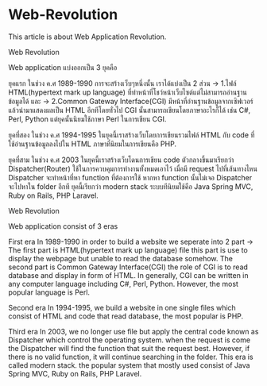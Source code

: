 # Web-Revolution
This article is about Web Application Revolution.

Web Revolution

Web application แบ่งออกเป็น 3 ยุคคือ

ยุคแรก 
ในช่วง ค.ศ 1989-1990 การจะสร้างเว็บๆหนึ่งนั้น เราได้แบ่งเป็น 2 ส่วน -> 1.ไฟล์ HTML(hypertext mark up language)
ที่ทำหน้าที่โชว์หน้าเว็บไซต์แต่ไม่สามารถอ่านฐานข้อมูลได้ และ -> 2.Common Gateway Interface(CGI) มีหน้าที่อ่านฐานข้อมูลจากเซิฟเวอร์ 
แล้วนำมาแสดงผลเป็น HTML อีกทีโดยทั่วไป CGI นั้นสามารถเขียนโดยภาษาอะไรก็ได้ เช่น C#, Perl, Python แต่ยุคนั้นนิยมใช้ภาษา Perl ในการเขียน CGI.

ยุคที่สอง
ในช่วง ค.ศ 1994-1995 ในยุคนี้เราสร้างเว็บโดยการเขียนรวมไฟล์ HTML กับ code ที่ใช้อ่านฐานข้อมูลลงไปใน HTML ภาษาที่นิยมในการเขียนคือ PHP.

ยุคที่สาม 
ในช่วง ค.ศ 2003 ในยุคนี้เราสร้างเว็บโดนการเขียน code ตัวกลางขึ้นมาเรียกว่า Dispatcher(Router) ใช้ในการควบคุมการทำงานทั้งหมดเอาไว้ เมื่อมี request ไปที่เส้นทางไหน
Dispatcher จะทำหน้าที่หา function ที่ต้องการใช้ หากหา function นั้นไม่เจอ Dispatcher จะไปหาใน folder อีกที ยุคนี้เรียกว่า modern stack
ระบบทีนิยมใช้คือ Java Spring MVC, Ruby on Rails, PHP Laravel.

Web Revolution

Web application consist of 3 eras

First era
In 1989-1990 in order to build a website we seperate into 2 part -> The first part is HTML(hypertext mark up language) file 
this part is use to display the webpage but unable to read the database somehow. The second part is Common Gateway Interface(CGI) the 
role of CGI is to read database and display in form of HTML. In generally, CGI can be written in any computer language including C#, Perl, Python.
However, the most popular language is Perl.

Second era
In 1994-1995, we build a website in one single files which consist of HTML and code that read database, the most popular is PHP.

Third era
In 2003, we no longer use file but apply the central code known as Dispatcher which control the operating system. when the request is come the 
Dispatcher will find the function that suit the request best. However, if there is no valid function, it will continue searching in the folder.
This era is called modern stack. the popular system that mostly used consist of Java Spring MVC, Ruby on Rails, PHP Laravel. 

